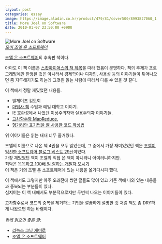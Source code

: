 ```yaml
---
layout: post
categories: essay
image: https://image.aladin.co.kr/product/479/81/cover500/8993827060_1.jpg
title: More Joel on Software
date: 2010-01-07 23:50:00 +0900
---
```


![More Joel on Software](https://image.aladin.co.kr/product/479/81/cover500/8993827060_1.jpg)  
*[모어 조엘 온 소프트웨어](https://www.aladin.co.kr/shop/wproduct.aspx?ISBN=8993827060&ttbkey=ttbcrazytazo1459001&COPYPaper=1)*

[조엘 온 소프트웨어](/essay/2012/02/12/joel-on-software.html)의 후속판 책이다.

아마도 이 책 이름은 [스캇마이어스의 책 제목](https://www.aladin.co.kr/shop/wproduct.aspx?ISBN=8980545037)을 따라 했음이 분명하다.
책의 주제가 프로그래밍에만 한정된 것은 아니라서 경제학이나 디자인, 사용성 등의 이야기들이 튀어나오면 좀 지루해지기도 하는데 그것은 읽는 사람에 따라서 다를 수 있을 것 같다.

이 책에서 정말 재밌었던 내용들.
* 빌게이츠 검토회
* [마법사 책](https://www.aladin.co.kr/shop/wproduct.aspx?ISBN=8991268323) 수업과 예일 대학교 이야기.
* IE 호환성에서 나왔던 이상주의자와 실용주의자 이야기들.
* [고차함수와 MapReduce](https://www.joelonsoftware.com/2006/08/01/can-your-programming-language-do-this/),
* [헝가리안 표기법을 잘 사용한 코드 작성법](https://www.joelonsoftware.com/2005/05/11/making-wrong-code-look-wrong/)

위 이야기들은 읽는 내내 너무 즐거웠다.

조엘의 이름으로 나온 책 4권을 모두 읽었는데, 그 중에서 가장 재미있었던 책은 [조엘이 엄선한 소프트웨어 블로그 베스트 29선](https://www.aladin.co.kr/shop/wproduct.aspx?ISBN=8989975840)이었다.  
가장 재밌었던 책이 조엘의 직접 쓴 책이 아니라니 아이러니하지만.  
최악은 [똑똑하고 100배 일 잘하는 개발자 모시기](https://www.aladin.co.kr/shop/wproduct.aspx?ISBN=8995856483)  
이 책은 거의 조엘 온 소프트웨어에 있는 내용을 옮기다시피 했다.

이 책에서도 그렇지만 아주 오래전에 썼던 글들도 많이 있고 기존 책에 나와 있는 내용들과 중복되는 부분들이 있다.  
심지어는 이 책 내에서도 부분적으로지만 두번씩 나오는 이야기들이 있다.

고차함수로서 코드의 중복을 제거하는 기법을 깔끔하게 설명한 것 처럼 책도 좀 DRY하게 나왔으면 하는 바램이다.
<br>
<br>
*함께 읽으면 좋은 글:*
* [리눅스 그냥 재미로](/essay/2008/08/20/just-for-fun.html)
* [조엘 온 소프트웨어](/essay/2012/02/12/joel-on-software.html)
